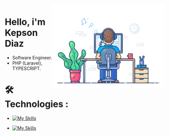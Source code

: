 <div align="left">
  <a href="https://api.daily.dev/get?r=SupianIDz" target="_blank">
    <img
      width="355"
      align="right"
      src="https://raw.githubusercontent.com/SupianIDz/SupianIDz/main/coding.gif"
    />
  </a>
</div>

# Hello, i'm Kepson Diaz 
  - Software Engineer.
  - PHP (Laravel), TYPESCRIPT.
    
 #  🛠 Technologies :
 - [![My Skills](https://skillicons.dev/icons?i=js,typescript,tailwind,vue,vscode)](https://skillicons.dev)
   
 - [![My Skills](https://skillicons.dev/icons?i=php,postgres,docker,aws)](https://skillicons.dev)



